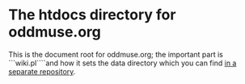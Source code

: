 The htdocs directory for oddmuse.org
====================================

This is the document root for oddmuse.org; the important part is
```wiki.pl````and how it sets the data directory which you can find
[in a separate repository](https://github.com/kensanata/Oddmuse-Wiki/).
